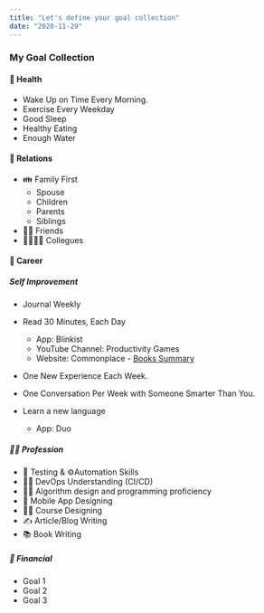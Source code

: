 ```yaml
---
title: "Let's define your goal collection"
date: "2020-11-29"
---
```


### My Goal Collection

#### 💪 Health
* Wake Up on Time Every Morning.
* Exercise Every Weekday
* Good Sleep
* Healthy Eating
* Enough Water

#### 🤝 Relations
* 👪 Family First
    * Spouse
    * Children
    * Parents
    * Siblings
* 👧🏻 Friends
* 👨‍👨‍👧‍👧 Collegues  

#### 🏢 Career

##### Self Improvement
* Journal Weekly
* Read 30 Minutes, Each Day
    * App: Blinkist
    * YouTube Channel: Productivity Games
    * Website: Commonplace - [Books Summary](https://commoncog.com/blog/tag/books/)  

* One New Experience Each Week.
* One Conversation Per Week with Someone Smarter Than You.
* Learn a new language
    * App: Duo

##### 👩‍💻 Profession
* 🤖 Testing & ⚙️Automation Skills
* 👨‍💻 DevOps Understanding (CI/CD)
* 👨‍💻 Algorithm design and programming proficiency
* 📱 Mobile App Designing
* 👨‍💻 Course Designing
* ✍️ Article/Blog Writing
* 📚 Book Writing
##### 🏦 Financial
* Goal 1
* Goal 2
* Goal 3